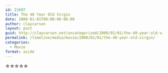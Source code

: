 ```yaml
---
id: 21697
title: The 40 Year Old Virgin
date: 2000-01-01T00:00:00-06:00
author: claycarson
layout: post
guid: http://claycarson.net/uncategorized/2000/01/01/the-40-year-old-virgin/
permalink: /timeline/media/movie/2000/01/01/the-40-year-old-virgin/
categories:
  - Movie
format: aside
---
```

<div class="media-details"></div>

<div class="media-creator"></div>

<div class="media-rating">☆☆☆☆☆</div>